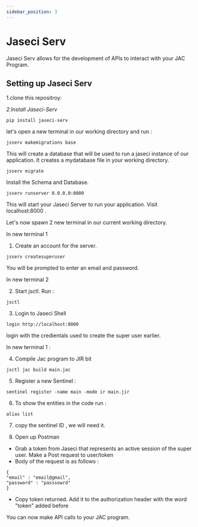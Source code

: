 ```yaml
---
sidebar_position: 3
---
```

# Jaseci Serv

Jaseci Serv allows for the development of APIs to interact with your JAC Program.

## Setting up Jaseci Serv

1.clone this repositroy:

*2.Install Jaseci-Serv*
```
pip install jaseci-serv
```

let's open a new terminal in our working directory and run :

```
jsserv makemigrations base
```
This will create a database that will be used to run a jaseci instance of our application. It creates a mydatabase file in your working directory.

```
jsserv migrate
```
Install the Schema and Database.

```
jsserv runserver 0.0.0.0:8000
```
This will start your Jaseci Server to run your application. Visit localhost:8000 .

Let's now spawn 2 new terminal in our current working directory.

In new terminal 1

1. Create an account for the server.
```
jsserv createsuperuser
```
You will be prompted to enter an email and password.

In new  terminal 2

2. Start jsctl. Run :
```
jsctl
```

3. Login to Jaseci Shell
```
login http://localhost:8000
```
login with the credientals used to create the super user earlier.

In new terminal 1 :

4. Compile Jac program to JIR bit

```
jsctl jac build main.jac
```

5. Register a new Sentinel :

```
sentinel register -name main -mode ir main.jir
```
6. To show the entities in the code run :
```
alias list
```

7. copy the sentinel ID , we will need it.


8. Open up Postman

* Grab a token from Jaseci that represents an active session of the super user. Make a Post request to user/token
* Body of the request is as follows :
```
{
"email" : "email@gmail",
"password" : "passsowrd"
}
```
* Copy token returned. Add it to the authorization header with the word "token" added before

You can now make API calls to your JAC program.
